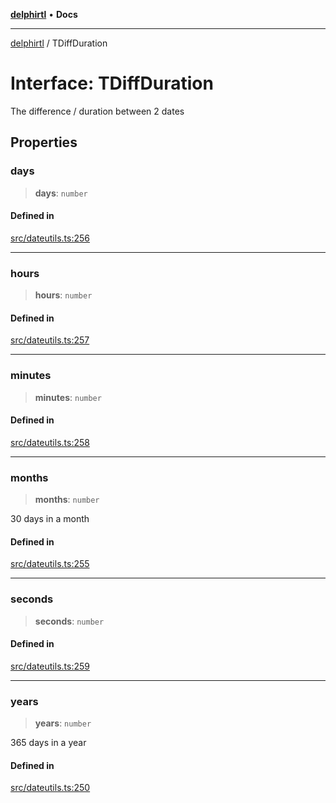 [**delphirtl**](../README.md) • **Docs**

***

[delphirtl](../globals.md) / TDiffDuration

# Interface: TDiffDuration

The difference / duration between 2 dates

## Properties

### days

> **days**: `number`

#### Defined in

[src/dateutils.ts:256](https://github.com/chuacw/delphirtl/blob/b2d86277a5251f0037cf01044224c3e29dc4c6be/src/dateutils.ts#L256)

***

### hours

> **hours**: `number`

#### Defined in

[src/dateutils.ts:257](https://github.com/chuacw/delphirtl/blob/b2d86277a5251f0037cf01044224c3e29dc4c6be/src/dateutils.ts#L257)

***

### minutes

> **minutes**: `number`

#### Defined in

[src/dateutils.ts:258](https://github.com/chuacw/delphirtl/blob/b2d86277a5251f0037cf01044224c3e29dc4c6be/src/dateutils.ts#L258)

***

### months

> **months**: `number`

30 days in a month

#### Defined in

[src/dateutils.ts:255](https://github.com/chuacw/delphirtl/blob/b2d86277a5251f0037cf01044224c3e29dc4c6be/src/dateutils.ts#L255)

***

### seconds

> **seconds**: `number`

#### Defined in

[src/dateutils.ts:259](https://github.com/chuacw/delphirtl/blob/b2d86277a5251f0037cf01044224c3e29dc4c6be/src/dateutils.ts#L259)

***

### years

> **years**: `number`

365 days in a year

#### Defined in

[src/dateutils.ts:250](https://github.com/chuacw/delphirtl/blob/b2d86277a5251f0037cf01044224c3e29dc4c6be/src/dateutils.ts#L250)
